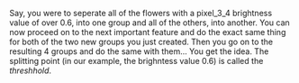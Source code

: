 <p class="text-font">
Say, you were to seperate all of the flowers with a pixel_3_4 brightness value of over 0.6, into one group and all of the others, into another. You can now proceed on to the next important feature and do the exact same thing for both of the two new groups you just created. Then you go on to the resulting 4 groups and do the same with them...
You get the idea. The splitting point (in our example, the brighntess value 0.6) is called the <i>threshhold</i>.